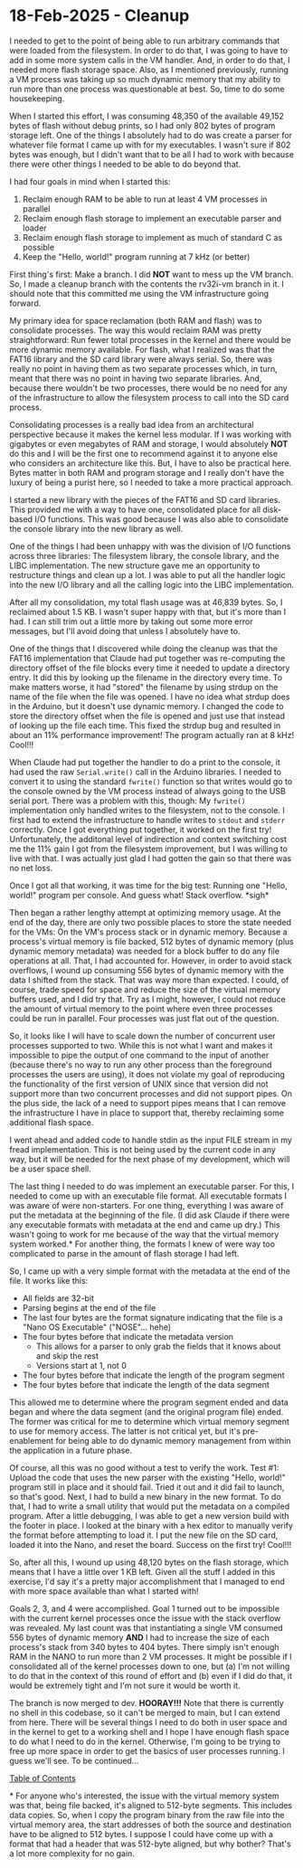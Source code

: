 # 18-Feb-2025 - Cleanup

I needed to get to the point of being able to run arbitrary commands that were loaded from the filesystem.  In order to do that, I was going to have to add in some more system calls in the VM handler.  And, in order to do that, I needed more flash storage space.  Also, as I mentioned previously, running a VM process was taking up so much dynamic memory that my ability to run more than one process was questionable at best.  So, time to do some housekeeping.

When I started this effort, I was consuming 48,350 of the available 49,152 bytes of flash without debug prints, so I had only 802 bytes of program storage left.  One of the things I absolutely had to do was create a parser for whatever file format I came up with for my executables.  I wasn't sure if 802 bytes was enough, but I didn't want that to be all I had to work with because there were other things I needed to be able to do beyond that.

I had four goals in mind when I started this:

1. Reclaim enough RAM to be able to run at least 4 VM processes in parallel
2. Reclaim enough flash storage to implement an executable parser and loader
3. Reclaim enough flash storage to implement as much of standard C as possible
4. Keep the "Hello, world!" program running at 7 kHz (or better)

First thing's first:  Make a branch.  I did **NOT** want to mess up the VM branch.  So, I made a cleanup branch with the contents the rv32i-vm branch in it.  I should note that this committed me using the VM infrastructure going forward.

My primary idea for space reclamation (both RAM and flash) was to consolidate processes.  The way this would reclaim RAM was pretty straightforward:  Run fewer total processes in the kernel and there would be more dynamic memory available.  For flash, what I realized was that the FAT16 library and the SD card library were always serial.  So, there was really no point in having them as two separate processes which, in turn, meant that there was no point in having two separate libraries.  And, because there wouldn't be two processes, there would be no need for any of the infrastructure to allow the filesystem process to call into the SD card process.

Consolidating processes is a really bad idea from an architectural perspective because it makes the kernel less modular.  If I was working with gigabytes or even megabytes of RAM and storage, I would absolutely **NOT** do this and I will be the first one to recommend against it to anyone else who considers an architecture like this.  But, I have to also be practical here.  Bytes matter in both RAM and program storage and I really don't have the luxury of being a purist here, so I needed to take a more practical approach.

I started a new library with the pieces of the FAT16 and SD card libraries.  This provided me with a way to have one, consolidated place for all disk-based I/O functions.  This was good because I was also able to consolidate the console library into the new library as well.

One of the things I had been unhappy with was the division of I/O functions across three libraries:  The filesystem library, the console library, and the LIBC implementation.  The new structure gave me an opportunity to restructure things and clean up a lot.  I was able to put all the handler logic into the new I/O library and all the calling logic into the LIBC implementation.

After all my consolidation, my total flash usage was at 46,839 bytes.  So, I reclaimed about 1.5 KB.  I wasn't super happy with that, but it's more than I had.  I can still trim out a little more by taking out some more error messages, but I'll avoid doing that unless I absolutely have to.

One of the things that I discovered while doing the cleanup was that the FAT16 implementation that Claude had put together was re-computing the directory offset of the file blocks every time it needed to update a directory entry.  It did this by looking up the filename in the directory every time.  To make matters worse, it had "stored" the filename by using strdup on the name of the file when the file was opened.  I have no idea what strdup does in the Arduino, but it doesn't use dynamic memory.  I changed the code to store the directory offset when the file is opened and just use that instead of looking up the file each time.  This fixed the strdup bug and resulted in about an 11% performance improvement!  The program actually ran at 8 kHz!  Cool!!!

When Claude had put together the handler to do a print to the console, it had used the raw `Serial.write()` call in the Arduino libraries.  I needed to convert it to using the standard `fwrite()` function so that writes would go to the console owned by the VM process instead of always going to the USB serial port.  There was a problem with this, though:  My `fwrite()` implementation only handled writes to the filesystem, not to the console.  I first had to extend the infrastructure to handle writes to `stdout` and `stderr` correctly.  Once I got everything put together, it worked on the first try!  Unfortunately, the additonal level of indirection and context switching cost me the 11% gain I got from the filesystem improvement, but I was willing to live with that.  I was actually just glad I had gotten the gain so that there was no net loss.

Once I got all that working, it was time for the big test:  Running one "Hello, world!" program per console.  And guess what!  Stack overflow.  \*sigh\*

Then began a rather lengthy attempt at optimizing memory usage.  At the end of the day, there are only two possible places to store the state needed for the VMs:  On the VM's process stack or in dynamic memory.  Because a process's virtual memory is file backed, 512 bytes of dynamic memory (plus dynamic memory metadata) was needed for a block buffer to do any file operations at all.  That, I had accounted for.  However, in order to avoid stack overflows, I wound up consuming 556 bytes of dynamic memory with the data I shifted from the stack.  That was way more than expected.  I could, of course, trade speed for space and reduce the size of the virtual memory buffers used, and I did try that.  Try as I might, however, I could not reduce the amount of virtual memory to the point where even three processes could be run in parallel.  Four processes was just flat out of the question.

So, it looks like I will have to scale down the number of concurrent user processes supported to two.  While this is not what I want and makes it impossible to pipe the output of one command to the input of another (because there's no way to run any other process than the foreground processes the users are using), it does not violate my goal of reproducing the functionality of the first version of UNIX since that version did not support more than two concurrent processes and did not support pipes.  On the plus side, the lack of a need to support pipes means that I can remove the infrastructure I have in place to support that, thereby reclaiming some additional flash space.

I went ahead and added code to handle stdin as the input FILE stream in my fread implementation.  This is not being used by the current code in any way, but it will be needed for the next phase of my development, which will be a user space shell.

The last thing I needed to do was implement an executable parser.  For this, I needed to come up with an executable file format.  All executable formats I was aware of were non-starters.  For one thing, everything I was aware of put the metadata at the beginning of the file.  (I did ask Claude if there were any executable formats with metadata at the end and came up dry.)  This wasn't going to work for me because of the way that the virtual memory system worked.\*  For another thing, the formats I knew of were way too complicated to parse in the amount of flash storage I had left.

So, I came up with a very simple format with the metadata at the end of the file.  It works like this:

* All fields are 32-bit
* Parsing begins at the end of the file
* The last four bytes are the format signature indicating that the file is a "Nano OS Executable" ("NOSE"... hehe)
* The four bytes before that indicate the metadata version
  * This allows for a parser to only grab the fields that it knows about and skip the rest
  * Versions start at 1, not 0
* The four bytes before that indicate the length of the program segment
* The four bytes before that indicate the length of the data segment

This allowed me to determine where the program segment ended and data began and where the data segment (and the original program file) ended.  The former was critical for me to determine which virtual memory segment to use for memory access.  The latter is not critical yet, but it's pre-enablement for being able to do dynamic memory management from within the application in a future phase.

Of course, all this was no good without a test to verify the work.  Test #1:  Upload the code that uses the new parser with the existing "Hello, world!" program still in place and it should fail.  Tried it out and it did fail to launch, so that's good.  Next, I had to build a new binary in the new format.  To do that, I had to write a small utility that would put the metadata on a compiled program.  After a little debugging, I was able to get a new version build with the footer in place.  I looked at the binary with a hex editor to manually verify the format before attempting to load it.  I put the new file on the SD card, loaded it into the Nano, and reset the board.  Success on the first try!  Cool!!!

So, after all this, I wound up using 48,120 bytes on the flash storage, which means that I have a little over 1 KB left.  Given all the stuff I added in this exercise, I'd say it's a pretty major accomplishment that I managed to end with more space available than what I started with!

Goals 2, 3, and 4 were accomplished.  Goal 1 turned out to be impossible with the current kernel processes once the issue with the stack overflow was revealed.  My last count was that instantiating a single VM consumed 556 bytes of dynamic memory **AND** I had to increase the size of each process's stack from 340 bytes to 404 bytes.  There simply isn't enough RAM in the NANO to run more than 2 VM processes.  It might be possible if I consolidated all of the kernel processes down to one, but (a) I'm not willing to do that in the context of this round of effort and (b) even if I did do that, it would be extremely tight and I'm not sure it would be worth it.

The branch is now merged to dev.  **HOORAY!!!**  Note that there is currently no shell in this codebase, so it can't be merged to main, but I can extend from here.  There will be several things I need to do both in user space and in the kernel to get to a working shell and I hope I have enough flash space to do what I need to do in the kernel.  Otherwise, I'm going to be trying to free up more space in order to get the basics of user processes running.  I guess we'll see.  To be continued...

[Table of Contents](.)

\* For anyone who's interested, the issue with the virtual memory system was that, being file backed, it's aligned to 512-byte segments.  This includes data copies.  So, when I copy the program binary from the raw file into the virtual memory area, the start addresses of both the source and destination have to be aligned to 512 bytes.  I suppose I could have come up with a format that had a header that was 512-byte aligned, but why bother?  That's a lot more complexity for no gain.
